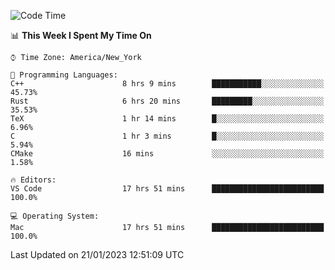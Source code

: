 <!--START_SECTION:waka-->
![Code Time](http://img.shields.io/badge/Code%20Time-63%20hrs%2057%20mins-blue)

📊 **This Week I Spent My Time On** 

```text
⌚︎ Time Zone: America/New_York

💬 Programming Languages: 
C++                      8 hrs 9 mins        ███████████░░░░░░░░░░░░░░   45.73% 
Rust                     6 hrs 20 mins       █████████░░░░░░░░░░░░░░░░   35.53% 
TeX                      1 hr 14 mins        █░░░░░░░░░░░░░░░░░░░░░░░░   6.96% 
C                        1 hr 3 mins         █░░░░░░░░░░░░░░░░░░░░░░░░   5.94% 
CMake                    16 mins             ░░░░░░░░░░░░░░░░░░░░░░░░░   1.58%

🔥 Editors: 
VS Code                  17 hrs 51 mins      █████████████████████████   100.0%

💻 Operating System: 
Mac                      17 hrs 51 mins      █████████████████████████   100.0%

```


 Last Updated on 21/01/2023 12:51:09 UTC
<!--END_SECTION:waka-->
